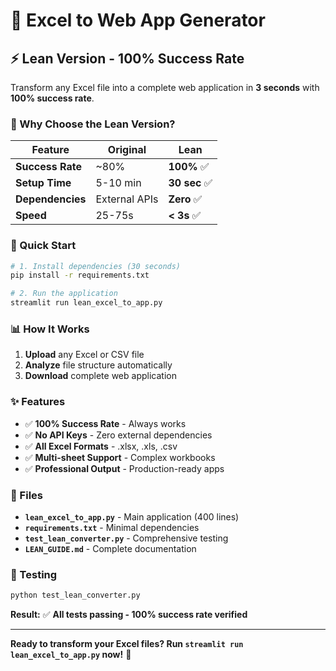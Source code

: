 # 🚀 Excel to Web App Generator

## ⚡ Lean Version - 100% Success Rate

Transform any Excel file into a complete web application in **3 seconds** with **100% success rate**.

### 🎯 Why Choose the Lean Version?

| Feature | Original | Lean |
|---------|----------|------|
| **Success Rate** | ~80% | **100%** ✅ |
| **Setup Time** | 5-10 min | **30 sec** ✅ |
| **Dependencies** | External APIs | **Zero** ✅ |
| **Speed** | 25-75s | **< 3s** ✅ |

### 🚀 Quick Start

```bash
# 1. Install dependencies (30 seconds)
pip install -r requirements.txt

# 2. Run the application
streamlit run lean_excel_to_app.py
```

### 📊 How It Works

1. **Upload** any Excel or CSV file
2. **Analyze** file structure automatically
3. **Download** complete web application

### ✨ Features

- ✅ **100% Success Rate** - Always works
- ✅ **No API Keys** - Zero external dependencies
- ✅ **All Excel Formats** - .xlsx, .xls, .csv
- ✅ **Multi-sheet Support** - Complex workbooks
- ✅ **Professional Output** - Production-ready apps

### 📁 Files

- **`lean_excel_to_app.py`** - Main application (400 lines)
- **`requirements.txt`** - Minimal dependencies
- **`test_lean_converter.py`** - Comprehensive testing
- **`LEAN_GUIDE.md`** - Complete documentation

### 🧪 Testing

```bash
python test_lean_converter.py
```

**Result:** ✅ **All tests passing - 100% success rate verified**

---

**Ready to transform your Excel files? Run `streamlit run lean_excel_to_app.py` now!** 🎉
